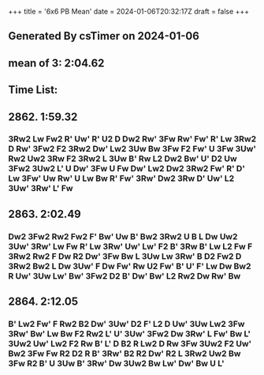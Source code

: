 +++
title = '6x6 PB Mean'
date = 2024-01-06T20:32:17Z
draft = false
+++

## Generated By csTimer on 2024-01-06
## mean of 3: 2:04.62

## Time List:
## 2862. 1:59.32
### 3Rw2 Lw Fw2 R' Uw' R' U2 D Dw2 Rw' 3Fw Rw' Fw' R' Lw 3Rw2 D Rw' 3Fw2 F2 3Rw2 Dw' Lw2 3Uw Bw 3Fw F2 Fw' U 3Fw 3Uw' Rw2 Uw2 3Rw F2 3Rw2 L 3Uw B' Rw L2 Dw2 Bw' U' D2 Uw 3Fw2 3Uw2 L' U Dw' 3Fw U Fw Dw' Lw2 Dw2 3Rw2 Fw' R' D' Lw 3Fw' Uw Rw' U Lw Bw R' Fw' 3Rw' Dw2 3Rw D' Uw' L2 3Uw' 3Rw' L' Fw 
## 2863. 2:02.49
### Dw2 3Fw2 Rw2 Fw2 F' Bw' Uw B' Bw2 3Rw2 U B L Dw Uw2 3Uw' 3Rw' Lw Fw R' Lw 3Rw' Uw' Lw' F2 B' 3Rw B' Lw L2 Fw F 3Rw2 Rw2 F Dw R2 Dw' 3Fw Bw L 3Uw Lw 3Rw' B D2 Fw2 D 3Rw2 Bw2 L Dw 3Uw' F Dw Fw' Rw U2 Fw' B' U' F' Lw Dw Bw2 R Uw' 3Uw Lw' Bw' 3Fw2 D2 B' Dw' Bw' L2 Rw2 Dw Rw' Bw 
## 2864. 2:12.05
### B' Lw2 Fw' F Rw2 B2 Dw' 3Uw' D2 F' L2 D Uw' 3Uw Lw2 3Fw 3Rw' Bw' Lw Bw F2 Rw2 L' U' 3Uw' 3Fw2 Dw 3Rw' L Fw' Bw L' 3Uw2 Uw' Lw2 F2 Rw B' L' D B2 R Lw2 D Rw 3Fw 3Uw2 F2 Uw' Bw2 3Fw Fw R2 D2 R B' 3Rw' B2 R2 Dw' R2 L 3Rw2 Uw2 Bw 3Fw R2 B' U 3Uw B' 3Rw' Dw 3Uw2 Bw Lw' Dw' Bw U L'
